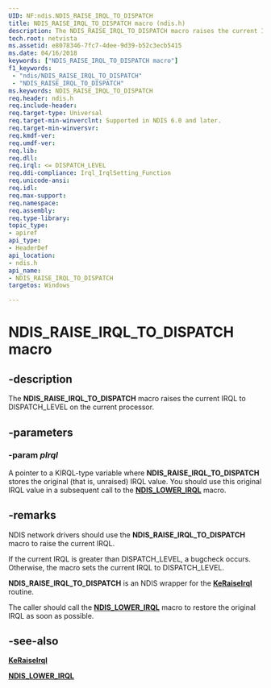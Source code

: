 ```yaml
---
UID: NF:ndis.NDIS_RAISE_IRQL_TO_DISPATCH
title: NDIS_RAISE_IRQL_TO_DISPATCH macro (ndis.h)
description: The NDIS_RAISE_IRQL_TO_DISPATCH macro raises the current IRQL to DISPATCH_LEVEL on the current processor.
tech.root: netvista
ms.assetid: e8078346-7fc7-4dee-9d39-b52c3ecb5415
ms.date: 04/16/2018
keywords: ["NDIS_RAISE_IRQL_TO_DISPATCH macro"]
f1_keywords:
 - "ndis/NDIS_RAISE_IRQL_TO_DISPATCH"
 - "NDIS_RAISE_IRQL_TO_DISPATCH"
ms.keywords: NDIS_RAISE_IRQL_TO_DISPATCH
req.header: ndis.h
req.include-header:
req.target-type: Universal
req.target-min-winverclnt: Supported in NDIS 6.0 and later.
req.target-min-winversvr:
req.kmdf-ver:
req.umdf-ver:
req.lib:
req.dll:
req.irql: <= DISPATCH_LEVEL
req.ddi-compliance: Irql_IrqlSetting_Function
req.unicode-ansi:
req.idl:
req.max-support:
req.namespace:
req.assembly:
req.type-library: 
topic_type: 
- apiref
api_type: 
- HeaderDef
api_location: 
- ndis.h
api_name: 
- NDIS_RAISE_IRQL_TO_DISPATCH
targetos: Windows

---
```


# NDIS_RAISE_IRQL_TO_DISPATCH macro


## -description

The **NDIS_RAISE_IRQL_TO_DISPATCH** macro raises the current IRQL to DISPATCH_LEVEL on the current processor.

## -parameters

### -param _pIrql_

A pointer to a KIRQL-type variable where **NDIS_RAISE_IRQL_TO_DISPATCH** stores the original (that is, unraised) IRQL value. You should use this original IRQL value in a subsequent call to the [**NDIS_LOWER_IRQL**](nf-ndis-ndis_lower_irql.md) macro.

## -remarks

NDIS network drivers should use the **NDIS_RAISE_IRQL_TO_DISPATCH** macro to raise the current IRQL.

If the current IRQL is greater than DISPATCH_LEVEL, a bugcheck occurs. Otherwise, the macro sets the current IRQL to DISPATCH_LEVEL.

**NDIS_RAISE_IRQL_TO_DISPATCH** is an NDIS wrapper for the [**KeRaiseIrql**](../wdm/nf-wdm-keraiseirql.md) routine.

The caller should call the [**NDIS_LOWER_IRQL**](nf-ndis-ndis_lower_irql.md) macro to restore the original IRQL as soon as possible.

## -see-also

[**KeRaiseIrql**](../wdm/nf-wdm-keraiseirql.md)

[**NDIS_LOWER_IRQL**](nf-ndis-ndis_lower_irql.md)
